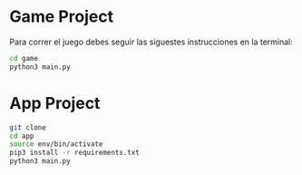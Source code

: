 # Game Project

Para correr el juego debes seguir las siguestes instrucciones en la terminal:

```sh
cd game
python3 main.py 
```


# App Project

```sh
git clone
cd app
source env/bin/activate
pip3 install -r requirements.txt
python3 main.py 
```